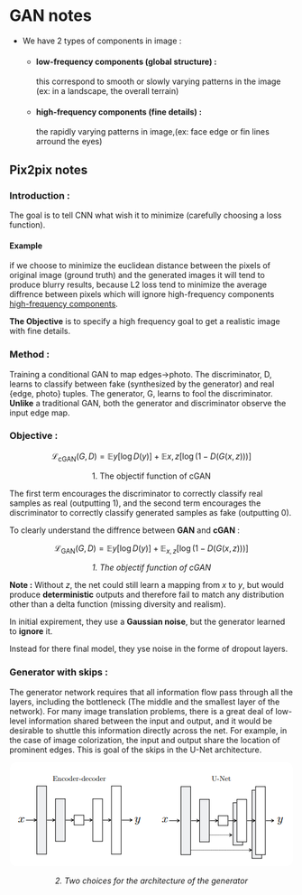 # GAN notes
- We have 2 types of components in image :
    - ####  low-frequency components (global structure) : 
         <p>this correspond to smooth or slowly varying patterns in the image (ex: in a landscape, the overall terrain) 
    
    - #### high-frequency components (fine details) :
        <p>the rapidly varying patterns in image,(ex: face edge or fin lines arround the eyes)
    
## Pix2pix notes
### Introduction :
The goal is to tell CNN what wish it to minimize (carefully choosing a loss function).

 
#### Example
if we choose to minimize the euclidean distance between the pixels of original image (ground truth) and the generated images it will tend to produce blurry results, because L2 loss tend to minimize the average diffrence between pixels which will ignore high-frequency components  [high-frequency components](#high-frequency-components-fine-details).

**The Objective** is to specify a high frequency goal to get a realistic image with fine details.

### Method :

Training a conditional GAN to map edges→photo. The
discriminator, D, learns to classify between fake (synthesized by
the generator) and real {edge, photo} tuples. The generator, G,
learns to fool the discriminator. **Unlike** a traditional GAN,
both the generator and discriminator observe the input edge map.

### Objective :

$$\mathcal{L}_{\text{cGAN}}(G, D) = \mathbb{E}{y}\left[\log D(y)\right] + \mathbb{E}{x,z}\left[\log\left(1 - D\left(G\left(x, z\right)\right)\right)\right] $$
<center>1. The objectif function of cGAN</center>


The first term encourages the discriminator to correctly classify real samples as real (outputting 1), and the second term encourages the discriminator to correctly classify generated samples as fake (outputting 0).

To clearly understand the diffrence between **GAN** and **cGAN** :

$$\mathcal{L}_{\text{GAN}}\left(G, D\right) = \mathbb{E}{y}\left[\log D\left(y\right)\right] + \mathbb{E}_{x,z}\left[\log\left(1 - D\left(G\left(x, z\right)\right)\right)\right] $$
*<center>1. The objectif function of cGAN* </center>



**Note :**
Without $z$, the net could still learn a mapping from $x$ to $y$, but would produce **deterministic** outputs and therefore fail to match any distribution other than a delta function (missing diversity and realism).

In initial expirement, they use a **Gaussian noise**, but the generator learned to **ignore** it.

Instead for there final model, they yse noise in the forme of dropout layers.

### Generator with skips :
The generator network requires that all information flow pass through all the layers, including the bottleneck (The middle and the smallest layer of the network). For many image translation problems, there is a great deal of low-level information shared between the input and output, and it would be desirable to shuttle this information directly across the net. For example, in the case of image colorization, the input and output share the location of prominent edges. This is goal of the skips in the U-Net architecture.
<a href="url">
<center>
<img src="images/u-net.png" height="auto" width="auto"  style="border-radius:10px">
</center>
</a>

*<center>2. Two choices for the architecture of the generator* </center>
